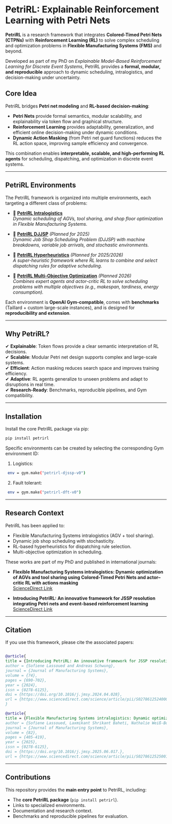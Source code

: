 # PetriRL: Explainable Reinforcement Learning with Petri Nets  

**PetriRL** is a research framework that integrates **Colored-Timed Petri Nets (CTPNs)** with **Reinforcement Learning (RL)** to solve complex scheduling and optimization problems in **Flexible Manufacturing Systems (FMS)** and beyond.  

Developed as part of my PhD on *Explainable Model-Based Reinforcement Learning for Discrete Event Systems*, PetriRL provides a **formal, modular, and reproducible** approach to dynamic scheduling, intralogistics, and decision-making under uncertainty.  

## Core Idea  

PetriRL bridges **Petri net modeling** and **RL-based decision-making**:  

- **Petri Nets** provide formal semantics, modular scalability, and explainability via token flow and graphical structure.  
- **Reinforcement Learning** provides adaptability, generalization, and efficient online decision-making under dynamic conditions.  
- **Dynamic Action Masking** (from Petri net guard functions) reduces the RL action space, improving sample efficiency and convergence.  

This combination enables **interpretable, scalable, and high-performing RL agents** for scheduling, dispatching, and optimization in discrete event systems.  

---

## PetriRL Environments  

The PetriRL framework is organized into multiple environments, each targeting a different class of problems:  

- 🔹 [**PetriRL Intralogistics**](https://github.com/Sofiene-Uni/PetriRL_Intralogistics)  
  *Dynamic scheduling of AGVs, tool sharing, and shop floor optimization in Flexible Manufacturing Systems.*  

- 🔹 [**PetriRL DJJSP**](https://github.com/Sofiene-Uni/PetriRL_DJSSP) *(Planned for 2025)*  
  *Dynamic Job Shop Scheduling Problem (DJJSP) with machine breakdowns, variable job arrivals, and stochastic environments.*  

- 🔹 [**PetriRL Hyperheuristics**](#) *(Planned for 2025/2026)*  
  *A super-heuristic framework where RL learns to combine and select dispatching rules for adaptive scheduling.*  

- 🔹 [**PetriRL Multi-Objective Optimization**](#) *(Planned 2026)*  
  *Combines expert agents and actor-critic RL to solve scheduling problems with multiple objectives (e.g., makespan, tardiness, energy consumption).*  

Each environment is **OpenAI Gym-compatible**, comes with **benchmarks** (Taillard + custom large-scale instances), and is designed for **reproducibility and extension**.  

---

## Why PetriRL?  

✔ **Explainable**: Token flows provide a clear semantic interpretation of RL decisions.  
✔ **Scalable**: Modular Petri net design supports complex and large-scale systems.  
✔ **Efficient**: Action masking reduces search space and improves training efficiency.  
✔ **Adaptive**: RL agents generalize to unseen problems and adapt to disruptions in real time.  
✔ **Research-Ready**: Benchmarks, reproducible pipelines, and Gym compatibility.  

---

## Installation  

Install the core PetriRL package via pip:  

```bash
pip install petrirl
```

Specific environments can be created by selecting the corresponding Gym environment ID:

1) Logistics: 
```bash
 env = gym.make("petrirl-djssp-v0")
```
2) Fault tolerant:
```bash
 env = gym.make("petrirl-dft-v0")
```
---

## Research Context  

PetriRL has been applied to:  
- Flexible Manufacturing Systems intralogistics (AGV + tool sharing).  
- Dynamic job shop scheduling with stochasticity.  
- RL-based hyperheuristics for dispatching rule selection.  
- Multi-objective optimization in scheduling.  

These works are part of my PhD and published in international journals:  

- **Flexible Manufacturing Systems intralogistics: Dynamic optimization of AGVs and tool sharing using Colored-Timed Petri Nets and actor–critic RL with actions masking**  
  [ScienceDirect Link](https://www.sciencedirect.com/science/article/pii/S0278612525001694)  

- **Introducing PetriRL: An innovative framework for JSSP resolution integrating Petri nets and event-based reinforcement learning**  
  [ScienceDirect Link](https://www.sciencedirect.com/science/article/pii/S0278612524000943)  

---

## Citation  

If you use this framework, please cite the associated papers:  

```bibtex

@article{
title = {Introducing PetriRL: An innovative framework for JSSP resolution integrating Petri nets and event-based reinforcement learning},
author = {Sofiene Lassoued and Andreas Schwung},
journal = {Journal of Manufacturing Systems},
volume = {74},
pages = {690-702},
year = {2024},
issn = {0278-6125},
doi = {https://doi.org/10.1016/j.jmsy.2024.04.028},
url = {https://www.sciencedirect.com/science/article/pii/S0278612524000943},
}

@article{
title = {Flexible Manufacturing Systems intralogistics: Dynamic optimization of AGVs and tool sharing using Colored-Timed Petri Nets and actor–critic RL with actions masking},
author = {Sofiene Lassoued, Laxmikant Shrikant Baheti, Nathalie Weiß-Borkowski, Stefan Lier, Andreas Schwung}
journal = {Journal of Manufacturing Systems},
volume = {82},
pages = {405-419},
year = {2025},
issn = {0278-6125},
doi = {https://doi.org/10.1016/j.jmsy.2025.06.017.},
url = {https://www.sciencedirect.com/science/article/pii/S0278612525001694},

```

---

## Contributions  

This repository provides the **main entry point** to PetriRL, including:  
- The **core PetriRL package** (`pip install petrirl`).  
- Links to specialized environments.  
- Documentation and research context.  
- Benchmarks and reproducible pipelines for evaluation.  
